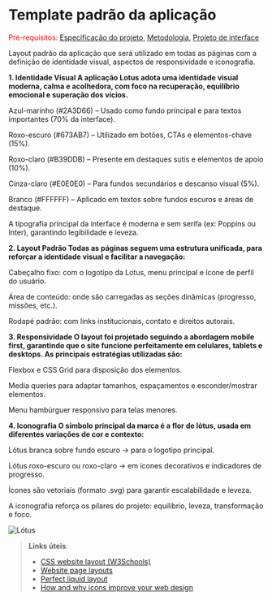 # Template padrão da aplicação

<span style="color:red">Pré-requisitos: <a href="03-Product-design.md"> Especificação do projeto</a></span>, <a href="04-Metodologia.md"> Metodologia</a>, <a href="05-Projeto-interface.md"> Projeto de interface</a>

Layout padrão da aplicação que será utilizado em todas as páginas com a definição de identidade visual, aspectos de responsividade e iconografia.



**1. Identidade Visual
A aplicação Lotus adota uma identidade visual moderna, calma e acolhedora, com foco na recuperação, equilíbrio emocional e superação dos vícios.**



Azul-marinho (#2A3D66) – Usado como fundo principal e para textos importantes (70% da interface).

Roxo-escuro (#673AB7) – Utilizado em botões, CTAs e elementos-chave (15%).

Roxo-claro (#B39DDB) – Presente em destaques sutis e elementos de apoio (10%).

Cinza-claro (#E0E0E0) – Para fundos secundários e descanso visual (5%).

Branco (#FFFFFF) – Aplicado em textos sobre fundos escuros e áreas de destaque.

A tipografia principal da interface é moderna e sem serifa (ex: Poppins ou Inter), garantindo legibilidade e leveza.



**2. Layout Padrão
Todas as páginas seguem uma estrutura unificada, para reforçar a identidade visual e facilitar a navegação:**



Cabeçalho fixo: com o logotipo da Lotus, menu principal e ícone de perfil do usuário.

Área de conteúdo: onde são carregadas as seções dinâmicas (progresso, missões, etc.).

Rodapé padrão: com links institucionais, contato e direitos autorais.



**3. Responsividade
O layout foi projetado seguindo a abordagem mobile first, garantindo que o site funcione perfeitamente em celulares, tablets e desktops.
As principais estratégias utilizadas são:**



Flexbox e CSS Grid para disposição dos elementos.

Media queries para adaptar tamanhos, espaçamentos e esconder/mostrar elementos.

Menu hambúrguer responsivo para telas menores.



**4. Iconografia
O símbolo principal da marca é a flor de lótus, usada em diferentes variações de cor e contexto:**



Lótus branca sobre fundo escuro → para o logotipo principal.

Lótus roxo-escuro ou roxo-claro → em ícones decorativos e indicadores de progresso.

Ícones são vetoriais (formato .svg) para garantir escalabilidade e leveza.

A iconografia reforça os pilares do projeto: equilíbrio, leveza, transformação e foco.



![Lótus](https://github.com/user-attachments/assets/9c68ab92-7840-4193-bd2c-6c6574935104)

> **Links úteis**:
>
> - [CSS website layout (W3Schools)](https://www.w3schools.com/css/css_website_layout.asp)
> - [Website page layouts](http://www.cellbiol.com/bioinformatics_web_development/chapter-3-your-first-web-page-learning-html-and-css/website-page-layouts/)
> - [Perfect liquid layout](https://matthewjamestaylor.com/perfect-liquid-layouts)
> - [How and why icons improve your web design](https://usabilla.com/blog/how-and-why-icons-improve-you-web-design/)
